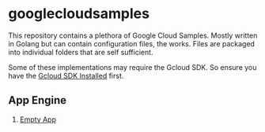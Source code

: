 # googlecloudsamples
This repository contains a plethora of Google Cloud Samples. Mostly written in Golang but can contain configuration files, the works. Files are packaged into individual folders that are self sufficient.

Some of these implementations may require the Gcloud SDK. So ensure you have the [Gcloud SDK Installed][1] first.

## App Engine
1. [Empty App][2]


[1]: https://cloud.google.com/appengine/docs/standard/go/download
[2]: (appengine/empty-app/README.md)

